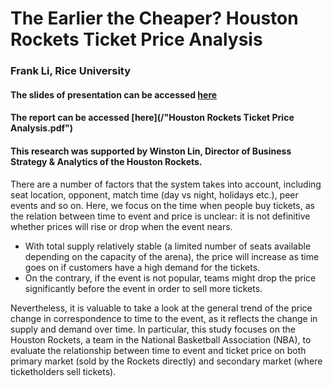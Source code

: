 # The Earlier the Cheaper? Houston Rockets Ticket Price Analysis
### Frank Li, Rice University
#### The slides of presentation can be accessed [here](Houston_Rockets_Ticket_Price_Analysis_Presentation.pdf)
#### The report can be accessed [here](/"Houston Rockets Ticket Price Analysis.pdf")
#### This research was supported by Winston Lin, Director of Business Strategy & Analytics of the Houston Rockets.

There are a number of factors that the system takes into account, including seat location, opponent, match time (day vs night, holidays etc.), peer events and so on. Here, we focus on the time when people buy tickets, as the relation between time to event and price is unclear: it is not definitive whether prices will rise or drop when the event nears. 

- With total supply relatively stable (a limited number of seats available depending on the capacity of the arena), the price will increase as time goes on if customers have a high demand for the tickets. 
- On the contrary, if the event is not popular, teams might drop the price significantly before the event in order to sell more tickets. 

Nevertheless, it is valuable to take a look at the general trend of the price change in correspondence to time to the event, as it reflects the change in supply and demand over time. In particular, this study focuses on the Houston Rockets, a team in the National Basketball Association (NBA), to evaluate the relationship between time to event and ticket price on both primary market (sold by the Rockets directly) and secondary market (where ticketholders sell tickets).
